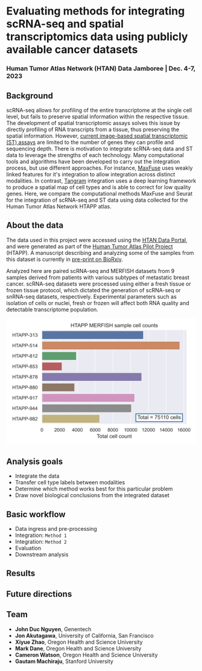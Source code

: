 # Evaluating methods for integrating scRNA-seq and spatial transcriptomics data using publicly available cancer datasets

### Human Tumor Atlas Network (HTAN) Data Jamboree | Dec. 4-7, 2023 

## Background

scRNA-seq allows for profiling of the entire transcriptome at the single cell level, but fails to preserve spatial information within the respective tissue. The development of spatial transcriptomic assays solves this issue by directly profiling of RNA transcripts from a tissue, thus preserving the spatial information. However, [current image-based spatial transcriptomic (ST) assays](https://www.nature.com/articles/s41592-022-01409-2) are limited to the number of genes they can profile and sequencing depth. There is motivation to integrate scRNA-seq data and ST data to leverage the strengths of each technology. Many computational tools and algorithms have been developed to carry out the integration process, but use different approaches. For instance, [MaxFuse](https://www.nature.com/articles/s41587-023-01943-0) uses weakly linked features for it's integration to allow integration across distinct modalities. In contrast, [Tangram](https://www.nature.com/articles/s41592-021-01264-7) integration uses a deep learning framework to produce a spatial map of cell types and is able to correct for low quality genes. Here, we compare the computational methods MaxFuse and Seurat for the integration of scRNA-seq and ST data using data collected for the Human Tumor Atlas Network HTAPP atlas. 

## About the data 

The data used in this project were accessed using the [HTAN Data Portal](https://humantumoratlas.org/explore), and were generated as part of the [Human Tumor Atlas Pilot Project](https://humantumoratlas.org/hta1) (HTAPP). A manuscript describing and analyzing some of the samples from this dataset is currently in [pre-print on BioRxiv](https://doi.org/10.1101/2023.03.21.533680).

Analyzed here are paired scRNA-seq and MERFISH datasets from 9 samples derived from patients with various subtypes of metastatic breast cancer. scRNA-seq datasets were processed using either a fresh tissue or frozen tissue protocol, which dictated the generation of scRNA-seq or snRNA-seq datasets, respectively. Experimental parameters such as isolation of cells or nuclei, fresh or frozen will affect both RNA quality and detectable transcriptome population.


![plot](./figures/HTAPP_MERFISH_sample_cellcount_barplot.png)

## Analysis goals 

- Integrate the data 
- Transfer cell type labels between modalities 
- Determine which method works best for this particular problem 
- Draw novel biological conclusions from the integrated dataset 

## Basic workflow 

- Data ingress and pre-processing 
- Integration: `Method 1`
- Integration: `Method 2`
- Evaluation
- Downstream analysis

## Results 

## Future directions 

## Team 

- **John Duc Nguyen**, Genentech 
- **Jon Akutagawa**, University of California, San Francisco
- **Xiyue Zhao**, Oregon Health and Science University
- **Mark Dane**, Oregon Health and Science University
- **Cameron Watson**, Oregon Health and Science University
- **Gautam Machiraju**, Stanford University

